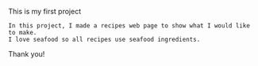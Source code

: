 This is my first project

    In this project, I made a recipes web page to show what I would like to make.
    I love seafood so all recipes use seafood ingredients.

Thank you!